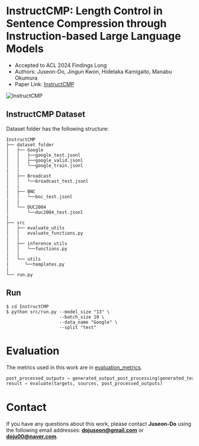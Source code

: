 # InstructCMP: Length Control in Sentence Compression through Instruction-based Large Language Models
* Accepted to ACL 2024 Findings Long
* Authors: Juseon-Do, Jingun Kwon, Hidetaka Kamigaito, Manabu Okumura
* Paper Link: [InstructCMP](https://aclanthology.org/2024.findings-acl.532/)

![InstructCMP](images/your_image.png)

## InstructCMP Dataset
Dataset folder has the following structure:
```
InstructCMP
├── dataset folder
│   ├── Google
│   │   ├──google_test.jsonl
│   │   ├──google_valid.jsonl
│   │   └──google_train.jsonl
|   |
│   ├── Broadcast
│   │   └──broadcast_test.jsonl
|   |
│   ├── BNC
│   │   └──bnc_test.jsonl
|   |
│   └── DUC2004
│       └──duc2004_test.jsonl
|
├── src
│   ├── evaluate_utils
│   │   evaluate_functions.py
|   |
│   ├── inference_utils
│   │   └──functions.py
|   |
│   └── utils
|      └──templates.py
|
└── run.py
```

## Run

```
$ cd InstructCMP
$ python src/run.py --model_size "13" \
                    --batch_size 10 \
                    --data_name "Google" \
                    --split "test"
```

# Evaluation
The metrics used in this work are in [evaluation_metrics](https://github.com/JuseonDo/InstructCMP/evaluation).

```python
post_processed_outputs = generated_output_post_processing(generated_text)
result = evaluate(targets, sources, post_processed_outputs)
```

# Contact
If you have any questions about this work, please contact **Juseon-Do** using the following email addresses: **dojuseon@gmail.com** or **doju00@naver.com**. 

